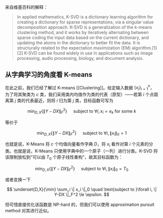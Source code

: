 来自维基百科的解释：

> In applied mathematics, K-SVD is a dictionary learning algorithm for creating a dictionary for sparse representations, via a singular value decomposition approach. K-SVD is a generalization of the k-means clustering method, and it works by iteratively alternating between sparse coding the input data based on the current dictionary, and updating the atoms in the dictionary to better fit the data. It is structurally related to the expectation maximization (EM) algorithm.[1][2] K-SVD can be found widely in use in applications such as image processing, audio processing, biology, and document analysis.

## 从字典学习的角度看 K-means

在此之前，我们已经了解过 K-means [[Clustering]]。给定输入数据 $\{x_i\}_{i=1}^n$，为了将其聚类为 $c$ 类，我们采用类内均值作为类的代表（原型）——若第 $i$ 个点距离第 $j$ 类的代表最近，则将 $i$ 归为第 $j$ 类，目标函数可写为

$$
\min _{D, X}\left\{\|Y-D X\|_F^2\right\} \quad \text { subject to } \forall i, x_i=e_k \text { for some } k
$$

等价于

$$
\min _{D, X}\left\{\|Y-D X\|_F^2\right\} \quad \text { subject to } \forall i, \|x_i\|_0 = 1
$$

也就是说，K-Means 将 $c$ 个均值向量看作字典 $D$，将 $x_i$ 看作对第 $i$ 个元素的分类。也就是说，K-Means 只使用字典中的一个原子（一列）进行分类。K-SVD 将该限制放松到“可以由 $T_0$ 个原子线性重构”，故其目标函数为：

$$
\min _{D, X}\left\{\|Y-D X\|_F^2\right\} \quad \text { subject to } \forall i, \|x_i\|_0 = T_0
$$

或者变换一下

$$
\underset{D,X}{\min} \sum_i \| x_i \|_0 \quad \text{subject to }\forall i, \| Y-DX \|_F^2 \le \epsilon.
$$

但可惜直接优化该函数是 NP-hard 的，但我们可以使用 approximation pursuit method 对其进行近似。
